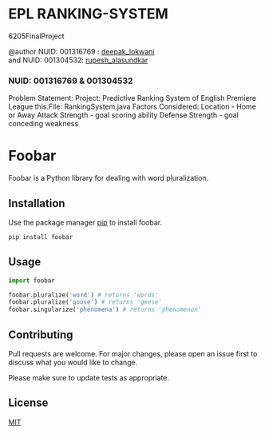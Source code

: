 # EPL RANKING-SYSTEM
6205FinalProject

@author 
NUID: 001316769 :    [deepak_lokwani](https://www.linkedin.com/in/deepaklokwani1/)    
and
NUID: 001304532:    [rupesh_alasundkar](https://www.linkedin.com/in/rupeshalasundkar/)
 
 ###         NUID: 001316769 & 001304532
 
 Problem Statement:
          Project: Predictive Ranking System of English Premiere League
          this.File: RankingSystem.java Factors Considered: Location - Home or
          Away Attack Strength - goal scoring ability Defense Strength - goal
          conceding weakness


# Foobar

Foobar is a Python library for dealing with word pluralization.

## Installation

Use the package manager [pip](https://pip.pypa.io/en/stable/) to install foobar.

```bash
pip install foobar
```

## Usage

```python
import foobar

foobar.pluralize('word') # returns 'words'
foobar.pluralize('goose') # returns 'geese'
foobar.singularize('phenomena') # returns 'phenomenon'
```

## Contributing
Pull requests are welcome. For major changes, please open an issue first to discuss what you would like to change.

Please make sure to update tests as appropriate.

## License
[MIT](https://choosealicense.com/licenses/mit/)
